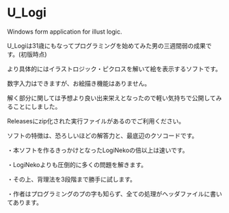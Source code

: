 # U_Logi
Windows form application for illust logic.

U_Logiは31歳にもなってプログラミングを始めてみた男の三週間弱の成果です。(初版時点)

より具体的にはイラストロジック・ピクロスを解いて絵を表示するソフトです。

数字入力はできますが、お絵描き機能はありません。

解く部分に関しては予想より良い出来栄えとなったので軽い気持ちで公開してみることにしました。

Releasesにzip化された実行ファイルがあるのでご利用ください。



ソフトの特徴は、恐ろしいほどの解答力と、最底辺のクソコードです。

・本ソフトを作るきっかけとなったLogiNekoの倍以上は速いです。

・LogiNekoよりも圧倒的に多くの問題を解きます。

・その上、背理法を3段階まで勝手に試します。

・作者はプログラミングのプの字も知らず、全ての処理がヘッダファイルに書いてあります。
